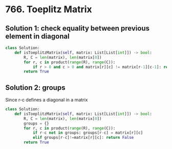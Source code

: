 # 766. Toeplitz Matrix

## Solution 1: check equality between previous element in diagonal 

```py
class Solution:
    def isToeplitzMatrix(self, matrix: List[List[int]]) -> bool:
        R, C = len(matrix), len(matrix[0])
        for r, c in product(range(R), range(C)):
            if r > 0 and c > 0 and matrix[r][c] != matrix[r-1][c-1]: return False
        return True
```

## Solution 2: groups

Since r-c defines a diagonal in a matrix

```py
class Solution:
    def isToeplitzMatrix(self, matrix: List[List[int]]) -> bool:
        R, C = len(matrix), len(matrix[0])
        groups = {}
        for r, c in product(range(R), range(C)):
            if r-c not in groups: groups[r-c] = matrix[r][c]
            elif groups[r-c]!=matrix[r][c]: return False
        return True
```